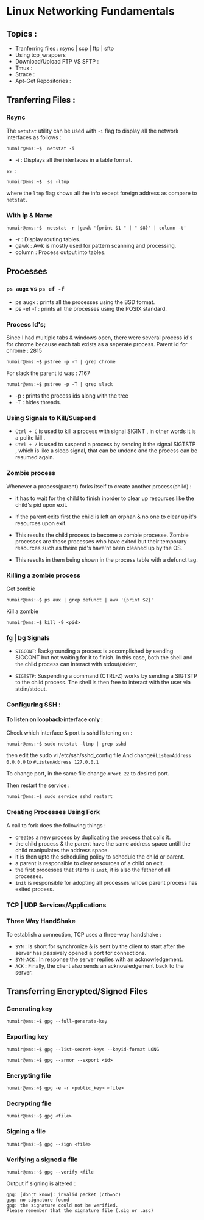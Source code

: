 # Linux Networking Fundamentals

## Topics :

* Tranferring files : rsync | scp | ftp | sftp
* Using tcp_wrappers
* Download/Upload FTP VS SFTP : 
* Tmux : 
* Strace : 
* Apt-Get Repositories : 

  

## Tranferring Files : 

### Rsync
The `netstat` utility can be used with `-i` flag to display all the network interfaces as follows : 
```console
humair@ems:~$  netstat -i
```
* -i : Displays all the interfaces in a table format.

`ss : `
```console
humair@ems:~$  ss -ltnp
```
where the `ltnp` flag shows all the info except foreign address as compare to `netstat`.

### With Ip & Name
```console
humair@ems:~$  netstat -r |gawk '{print $1 " | " $8}' | column -t'
``````
* -r : Display routing tables.
* gawk : Awk is mostly used for pattern scanning and processing.
* column : Process output into tables.

## Processes

### `ps augx` vs `ps ef -f`
* ps augx : prints all the processes using the BSD format.
* ps -ef -f : prints all the processes using the POSIX standard.

### Process Id's;

Since I had multiple tabs & windows open, there were several process id's for chrome because each tab exists as a seperate process. Parent id for chrome : 2815

```console
humair@ems:~$ pstree -p -T | grep chrome
```
For slack the parent id was : 7167
```console
humair@ems:~$ pstree -p -T | grep slack
```
* -p : prints the process ids along with the tree
* -T : hides threads.

### Using Signals to Kill/Suspend

* `Ctrl + C` is used to kill a process with signal SIGINT , in other words it is a polite kill . 
* `Ctrl + Z` is used to suspend a process by sending it the signal SIGTSTP , which is like a sleep signal, that can be undone and the process can be resumed again.

### Zombie process

Whenever a process(parent) forks itself to create another process(child) : 
* it has to wait for the child to finish inorder to clear up resources like the child's pid upon exit. 

* If the parent exits first the child is left an orphan & no one to clear up it's resources upon exit. 

* This results the child process to become a zombie processe. Zombie processes are those processes who have exited but their temporary resources such as theire pid's have'nt been cleaned up by the OS.

* This results in them being shown in the process table with a defunct tag.

### Killing a zombie process
 Get zombie 
 ```console
humair@ems:~$ ps aux | grep defunct | awk '{print $2}'
```
Kill a zombie 
 ```console
humair@ems:~$ kill -9 <pid>
```
### fg | bg Signals

* `SIGCONT`: Backgrounding a process is accomplished by sending SIGCONT but not waiting for it to finish. In this case, both the shell and the child process can interact with stdout/stderr,

* `SIGTSTP`: Suspending a command (CTRL-Z) works by sending a SIGTSTP to the child process. The shell is then free to interact with the user via stdin/stdout.

### Configuring SSH : 
#### To listen on loopback-interface only : 

Check which interface & port is sshd listening on : 
 ```console
humair@ems:~$ sudo netstat -ltnp | grep sshd
```
then edit the sudo vi /etc/ssh/sshd_config file 
And change`#ListenAddress 0.0.0.0` to `#ListenAddress 127.0.0.1`

To change port, in the same file change `#Port 22` to desired port.

Then restart the service : 
 ```console
humair@ems:~$ sudo service sshd restart
```
### Creating Processes Using Fork

A call to fork does the following things :

* creates a new process by duplicating the process that calls it. 
* the child process & the parent have the same address space untill the child manipulates the address space.
* it is then upto the scheduling policy to schedule the child or parent.
* a parent is responsible to clear resources of a child on exit.
* the first processes that starts is `init`, it is also the father of all processes.
* `init` is responsible for adopting all processes whose parent process has exited process.

### TCP | UDP Services/Applications

### Three Way HandShake

To establish a connection, TCP uses a three-way handshake : 

* `SYN` : Is short for synchronize & is sent by the client to start after the server has passively opened a port for connections.
* `SYN-ACK` : In response the server replies with an acknowledgement.
* `ACK` : Finally, the client also sends an acknowledgement back to the server.

## Transferring Encrypted/Signed Files

### Generating key
 
 ```console
humair@ems:~$ gpg --full-generate-key
```

### Exporting key
 
 ```console
humair@ems:~$ gpg --list-secret-keys --keyid-format LONG
```

 ```console
humair@ems:~$ gpg --armor --export <id>
```
### Encrypting file
 
 ```console
humair@ems:~$ gpg -e -r <public_key> <file>
```

### Decrypting file
 
 ```console
humair@ems:~$ gpg <file>
```
### Signing a file
 
 ```console
humair@ems:~$ gpg --sign <file>
```
### Verifying a signed a file
 
 ```console
humair@ems:~$ gpg --verify <file
```
Output if signing is altered :
```
gpg: [don't know]: invalid packet (ctb=5c)
gpg: no signature found
gpg: the signature could not be verified.
Please remember that the signature file (.sig or .asc)
```


